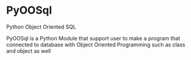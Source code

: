 # PyOOSql
Python Object Oriented SQL

PyOOSql is a Python Module that support user to make a program that connected to database
with Object Oriented Programming such as class and object as well
